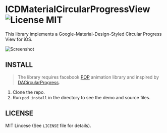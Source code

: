 ICDMaterialCircularProgressView ![License MIT](https://go-shields.herokuapp.com/license-MIT-blue.png)
=============


This library implements a Google-Material-Design-Styled Circular Progress View for iOS.

![Screenshot](https://github.com/iCodesign/ICDMaterialCircularProgressView/raw/master/ICDMaterialCircularProgressView.gif)

## INSTALL

> The library requires facebook [POP](https://github.com/facebook/pop) animation library and inspired by [DACircularProgress](https://github.com/danielamitay/DACircularProgress).

1. Clone the repo.
2. Run ```pod install``` in the directory to see the demo and source files.

## LICENSE

MIT Lincese (See ```LICENSE``` file for details).